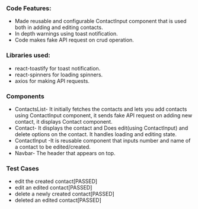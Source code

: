 ### Code Features:

- Made reusable and configurable ContactInput component that is used both in adding and editing contacts.
- In depth warnings using toast notification.
- Code makes fake API request on crud operation.

### Libraries used:

- react-toastify for toast notification.
- react-spinners for loading spinners.
- axios for making API requests.

### Components

- ContactsList- It initially fetches the contacts and lets you add contacts using ContactInput component, it sends fake API request on adding new contact, it displays Contact component.
- Contact- It displays the contact and Does edit(using ContactInput) and delete options on the contact. It handles loading and editing state.
- ContactInput -It is reusable component that inputs number and name of a contact to be edited/created.
- Navbar- The header that appears on top.

### Test Cases

- edit the created contact[PASSED]
- edit an edited contact[PASSED]
- delete a newly created contact[PASSED]
- deleted an edited contact[PASSED]
